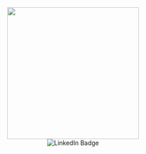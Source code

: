 <div id="header" align="center">
  <img src="https://media3.giphy.com/media/vLlpbDafjgHystuJ0a/giphy.gif?cid=ecf05e471y71dnfur8kvcrd7mfbz69j4530dhv8tihlp2o7t&rid=giphy.gif&ct=s" width="300"/>
</div>


<div align="center" id="badges" <img src="https://komarev.com/ghpvc/?username=your-github-username&style=flat-square&color=blue" alt="/>
  <a href="https://www.linkedin.com/in/ahmed-danish/">
    <img src="https://img.shields.io/badge/LinkedIn-blue?style=for-the-badge&logo=linkedin&logoColor=white" alt="LinkedIn Badge"/>
  </a>
</div>
